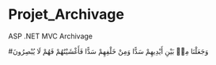 # Projet_Archivage
ASP .NET MVC Archivage

#وَجَعَلْنَا مِنۢ بَيْنِ أَيْدِيهِمْ سَدًّا وَمِنْ خَلْفِهِمْ سَدًّا فَأَغْشَيْنَٰهُمْ فَهُمْ لَا يُبْصِرُونَ
